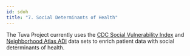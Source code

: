 ```yaml
---
id: sdoh
title: "7. Social Determinants of Health"
---
```


The Tuva Project currently uses the 
[CDC Social Vulnerability Index](https://www.atsdr.cdc.gov/placeandhealth/svi/index.html) and
[Neighborhood Atlas ADI](https://www.neighborhoodatlas.medicine.wisc.edu/) data sets to enrich patient data with 
social determinants of health.




